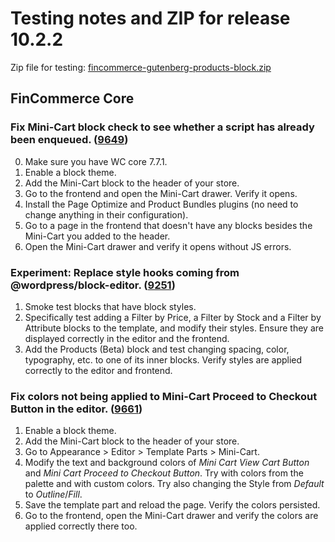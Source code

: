 # Testing notes and ZIP for release 10.2.2

Zip file for testing: [fincommerce-gutenberg-products-block.zip](https://github.com/dieselfox1/fincommerce-blocks/files/11612989/fincommerce-gutenberg-products-block.zip)

## FinCommerce Core

### Fix Mini-Cart block check to see whether a script has already been enqueued. ([9649](https://github.com/dieselfox1/fincommerce-blocks/pull/9649))

0. Make sure you have WC core 7.7.1.
1. Enable a block theme.
2. Add the Mini-Cart block to the header of your store.
3. Go to the frontend and open the Mini-Cart drawer. Verify it opens.
4. Install the Page Optimize and Product Bundles plugins (no need to change anything in their configuration).
5. Go to a page in the frontend that doesn't have any blocks besides the Mini-Cart you added to the header.
6. Open the Mini-Cart drawer and verify it opens without JS errors.

### Experiment: Replace style hooks coming from @wordpress/block-editor. ([9251](https://github.com/dieselfox1/fincommerce-blocks/pull/9251))

1. Smoke test blocks that have block styles.
2. Specifically test adding a Filter by Price, a Filter by Stock and a Filter by Attribute blocks to the template, and modify their styles. Ensure they are displayed correctly in the editor and the frontend.
4. Add the Products (Beta) block and test changing spacing, color, typography, etc. to one of its inner blocks. Verify styles are applied correctly to the editor and frontend.

### Fix colors not being applied to Mini-Cart Proceed to Checkout Button in the editor. ([9661](https://github.com/dieselfox1/fincommerce-blocks/pull/9661))

1. Enable a block theme.
2. Add the Mini-Cart block to the header of your store.
3. Go to Appearance > Editor > Template Parts > Mini-Cart.
4. Modify the text and background colors of _Mini Cart View Cart Button_ and _Mini Cart Proceed to Checkout Button_. Try with colors from the palette and with custom colors. Try also changing the Style from _Default_ to _Outline_/_Fill_.
5. Save the template part and reload the page. Verify the colors persisted.
6. Go to the frontend, open the Mini-Cart drawer and verify the colors are applied correctly there too.
